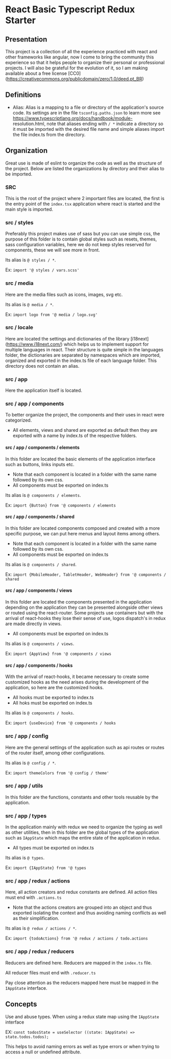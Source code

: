 # React Basic Typescript Redux Starter

## Presentation
This project is a collection of all the experience practiced with react and other frameworks like angular, now I come to bring the community this experience so that it helps people to organize their personal or professional projects. I will also be grateful for the evolution of it, so I am making available about a free license [CC0] (https://creativecommons.org/publicdomain/zero/1.0/deed.pt_BR)

## Definitions
- Alias: Alias ​​is a mapping to a file or directory of the application's source code. Its settings are in the file `tsconfig.paths.json` to learn more see https://www.typescriptlang.org/docs/handbook/module- resolution.html, note that aliases ending with `/ *` indicate a directory so it must be imported with the desired file name and simple aliases import the file index.ts from the directory.

## Organization
Great use is made of eslint to organize the code as well as the structure of the project.
Below are listed the organizations by directory and their alias to be imported.

### SRC
This is the root of the project where 2 important files are located, the first is the entry point of the `index.tsx` application where react is started and the main style is imported.

### src / styles
Preferably this project makes use of sass but you can use simple css, the purpose of this folder is to contain global styles such as resets, themes, sass configuration variables, here we do not keep styles reserved for components, these we will see more in front.

Its alias is `@ styles / *`.

Ex: `import '@ styles / vars.scss'`

### src / media
Here are the media files such as icons, images, svg etc.

Its alias is `@ media / *`.

Ex: `import logo from '@ media / logo.svg'`

### src / locale
Here are located the settings and dictionaries of the library [i18next] (https://www.i18next.com/) which helps us to implement support for multiple languages ​​in react.
Their structure is quite simple in the languages ​​folder, the dictionaries are separated by namespaces which are imported, organized and exported in the index.ts file of each language folder.
This directory does not contain an alias.

### src / app
Here the application itself is located.

### src / app / components
To better organize the project, the components and their uses in react were categorized.
- All elements, views and shared are exported as default then they are exported with a name by index.ts of the respective folders.

#### src / app / components / elements
In this folder are located the basic elements of the application interface such as buttons, links inputs etc.
- Note that each component is located in a folder with the same name followed by its own css.
- All components must be exported on index.ts

Its alias is `@ components / elements`.

Ex: `import {Button} from '@ components / elements`

#### src / app / components / shared
In this folder are located components composed and created with a more specific purpose, we can put here menus and layout items among others.
- Note that each component is located in a folder with the same name followed by its own css.
- All components must be exported on index.ts

Its alias is `@ components / shared`.

Ex: `import {MobileHeader, TabletHeader, WebHeader} from '@ components / shared`

#### src / app / components / views
In this folder are located the components presented in the application depending on the application they can be presented alongside other views or routed using the react-router.
Some projects use containers but with the arrival of react-hooks they lose their sense of use, logos dispatch's in redux are made directly in views.
- All components must be exported on index.ts

Its alias is `@ components / views`.

Ex: `import {AppView} from '@ components / views`


#### src / app / components / hooks
With the arrival of react-hooks, it became necessary to create some customized hooks as the need arises during the development of the application, so here are the customized hooks.
- All hooks must be exported to index.ts
- All hoks must be exported on index.ts

Its alias is `@ components / hooks`.

Ex: `import {useDevice} from '@ components / hooks`

### src / app / config
Here are the general settings of the application such as api routes or routes of the router itself, among other configurations.

Its alias is `@ config / *`.

Ex: `import themeColors from '@ config / theme'`


### src / app / utils
In this folder are the functions, constants and other tools reusable by the application.

### src / app / types
In the application mainly with redux we need to organize the typing as well as other utilities, then in this folder are the global types of the application such as `IAppState` which maps the entire state of the application in redux.
- All types must be exported on index.ts

Its alias is `@ types`.

Ex: `import {IAppState} from '@ types`

### src / app / redux / actions
Here, all action creators and redux constants are defined.
All action files must end with `.actions.ts`
- Note that the actions creators are grouped into an object and thus exported isolating the context and thus avoiding naming conflicts as well as their simplification.

Its alias is `@ redux / actions / *`.

Ex: `import {todoActions} from '@ redux / actions / todo.actions`

### src / app / redux / reducers
Reducers are defined here.
Reducers are mapped in the `index.ts` file.

All reducer files must end with `.reducer.ts`

Pay close attention as the reducers mapped here must be mapped in the `IAppState` interface.

## Concepts
Use and abuse types.
When using a redux state map using the `IAppState` interface

EX: `const todosState = useSelector ((state: IAppState) => state.todos.todos);`

This helps to avoid naming errors as well as type errors or when trying to access a null or undefined attribute.